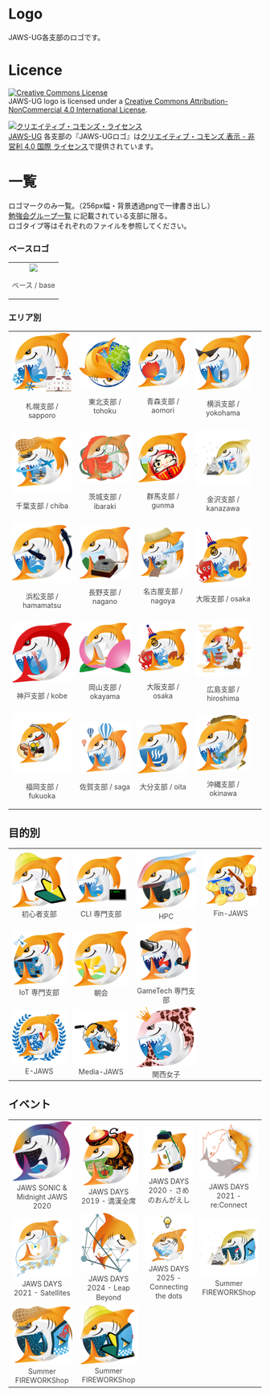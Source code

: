 # Logo

JAWS-UG各支部のロゴです。

# Licence

<a rel="license" href="http://creativecommons.org/licenses/by-nc/4.0/"><img alt="Creative Commons License" style="border-width:0" src="https://i.creativecommons.org/l/by-nc/4.0/88x31.png" /></a><br /><span xmlns:dct="http://purl.org/dc/terms/" property="dct:title">JAWS-UG logo</span> is licensed under a <a rel="license" href="http://creativecommons.org/licenses/by-nc/4.0/">Creative Commons Attribution-NonCommercial 4.0 International License</a>.

<a rel="license" href="http://creativecommons.org/licenses/by-nc/4.0/"><img alt="クリエイティブ・コモンズ・ライセンス" style="border-width:0" src="https://i.creativecommons.org/l/by-nc/4.0/88x31.png" /></a><br /><a xmlns:cc="http://creativecommons.org/ns#" href="http://jaws-ug.jp/" property="cc:attributionName" rel="cc:attributionURL">JAWS-UG</a> 各支部の『<span xmlns:dct="http://purl.org/dc/terms/" property="dct:title">JAWS-UGロゴ</span>』は<a rel="license" href="http://creativecommons.org/licenses/by-nc/4.0/">クリエイティブ・コモンズ 表示 - 非営利 4.0 国際 ライセンス</a>で提供されています。

# 一覧
ロゴマークのみ一覧。（256px幅・背景透過pngで一律書き出し）  
[勉強会グループ一覧](https://jaws-ug.jp/act/) に記載されている支部に限る。  
ロゴタイプ等はそれぞれのファイルを参照してください。

### ベースロゴ
<table style="text-align:center; line-height:1.3; font-size:0.9; color:#444;">
<tr>
	<td colspan="3">
	<img src="thumbs/thumb-base.png" width="160"><p>ベース / base</p></td>
</tr>
</table>

### エリア別

<table style="text-align:center; line-height:1.3; font-size:0.9; color:#444;">
<tr>
	<td><img src="thumbs/thumb-area-sapporo.png" width="120px"><p>札幌支部 / sapporo</p></td>
	<td><img src="thumbs/thumb-area-tohoku.png" width="120px"><p>東北支部 / tohoku</p></td>
	<td><img src="thumbs/thumb-area-aomori2.png" width="120px"><p>青森支部 / aomori</p></td>
<td><img src="thumbs/thumb-area-yokohama.png" width="120px"><p>横浜支部 / yokohama</p></td>
</tr>
<tr>
	<td><img src="thumbs/thumb-area-chiba.png" width="120px"><p>千葉支部 / chiba</p></td>
	<td><img src="thumbs/thumb-area-ibaraki.png" width="120px"><p>茨城支部 / ibaraki</p></td>
	<td><img src="thumbs/thumb-area-gunma.png" width="120px"><p>群馬支部 / gunma</p></td>
	<td><img src="thumbs/thumb-area-kanazawa.png" width="120px"><p>金沢支部 / kanazawa</p></td>
</tr>
<tr>
	<td><img src="thumbs/thumb-area-hamamatsu.png" width="120px"><p>浜松支部 / hamamatsu</p></td>
	<td><img src="thumbs/thumb-area-nagano.png" width="120px"><p>長野支部 / nagano</p></td>
	<td><img src="thumbs/thumb-area-tokaido.png" width="120px"><p>名古屋支部 / nagoya</p></td>
	<td><img src="thumbs/thumb-area-osaka.png" width="120px"><p>大阪支部 / osaka</p></td>
</tr>
<tr>
	<td><img src="thumbs/thumb-area-kobe.png" width="120px"><p>神戸支部 / kobe</p></td>
	<td><img src="thumbs/thumb-area-okayama.png" width="120px"><p>岡山支部 / okayama</p></td>
	<td><img src="thumbs/thumb-area-osaka.png" width="120px"><p>大阪支部 / osaka</p></td>
	<td><img src="thumbs/thumb-area-hiroshima.png" width="120px"><p>広島支部 / hiroshima</p></td>
</tr>
<tr>
	<td><img src="thumbs/thumb-area-fukuoka.png" width="120px"><p>福岡支部 / fukuoka</p></td>
	<td><img src="thumbs/thumb-area-saga.png" width="120px"><p>佐賀支部 / saga</p></td>
	<td><img src="thumbs/thumb-area-oita.png" width="120px"><p>大分支部 / oita</p></td>
	<td><img src="thumbs/thumb-area-okinawa.png" width="120px"><p>沖縄支部 / okinawa</p></td>
	<td></td>
</tr>
</table>


## 目的別
<table style="text-align:center; line-height:1.3; font-size:0.9; color:#444;">
<tr>
	<td><img src="thumbs/thumb-professional-beginner.png" width="120px"><br />初心者支部</td>
	<td><img src="thumbs/thumb-professional-cli.png" width="120px"><br />CLI 専門支部</td>
	<td><img src="thumbs/thumb-professional-HPC.png" width="120px"><br />HPC</td>
	<td><img src="thumbs/thumb-professional-finjaws.png" width="120px"><br />Fin-JAWS</td>
</tr>
<tr>
	<td><img src="thumbs/thumb-professional-iot.png" width="120px"><br />IoT 専門支部</td>
	<td><img src="thumbs/thumb-professional-morning.png" width="120px"><br />朝会</td>
	<td><img src="thumbs/thumb-professional-gametech.png" width="120px"><br />GameTech 専門支部</td>
	<td></td>
</tr>
<tr>
	<td><img src="thumbs/thumb-professional-E-JAWS.png" width="120px"><br />E-JAWS</td>
	<td><img src="thumbs/thumb-professional-media.png" width="120px"><br />Media-JAWS</td>
	<td><img src="thumbs/thumb-professional-kansaigirls.png" width="120px"><br />関西女子</td>
	<td></td>
</tr>
</table>

## イベント
<table style="text-align:center; line-height:1.3; font-size:0.9; color:#444;">
<tr>
	<td><img src="thumbs/thumb-event-sonic_midnight.png" width="120px"><br />JAWS SONIC & Midnight JAWS 2020</td>
	<td><img src="thumbs/thumb-event-jaws-days-2019.png" width="120px"><br />JAWS DAYS 2019 - 満漢全席</td>
	<td><img src="thumbs/thumb-event-jaws-days-2020.png" width="120px"><br />JAWS DAYS 2020 - さめのおんがえし</td>
	<td><img src="thumbs/thumb-event-jaws-days-2021.png" width="120px"><br />JAWS DAYS 2021 - re:Connect</td>
</tr>
<tr>
	<td><img src="thumbs/thumb-event-jaws-days-2022.png" width="120px"><br />JAWS DAYS 2021 - Satellites</td>
	<td><img src="thumbs/thumb-event-jaws-days-2024.png" width="120px"><br />JAWS DAYS 2024 - Leap Beyond</td>
	<td><img src="thumbs/thumb-event-jaws-days-2025.png" width="120px"><br />JAWS DAYS 2025 - Connecting the dots</td>
	<td><img src="thumbs/thumb-event-summertfireworkshop-kanazawa.png" width="120px"><br />Summer FIREWORKShop</td>
</tr>
<tr>
	<td><img src="thumbs/thumb-event-summertfireworkshop-chiba.png" width="120px"><br />Summer FIREWORKShop
</td>
	<td><img src="thumbs/thumb-event-summertfireworkshop-beginner.png" width="120px"><br />Summer FIREWORKShop</td>
	<td></td>
	<td></td>
</tr>
</table>




